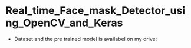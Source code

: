 # Real_time_Face_mask_Detector_using_OpenCV_and_Keras

* Dataset and the pre trained model is availabel on my drive:
